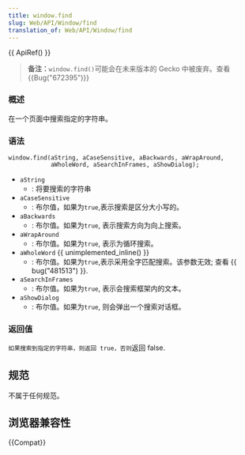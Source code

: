 ```yaml
---
title: window.find
slug: Web/API/Window/find
translation_of: Web/API/Window/find
---
```

{{ ApiRef() }}

> **备注：**`window.find()`可能会在未来版本的 Gecko 中被废弃。查看 {{Bug("672395")}}

### 概述

在一个页面中搜索指定的字符串。

### 语法

```plain
window.find(aString, aCaseSensitive, aBackwards, aWrapAround,
            aWholeWord, aSearchInFrames, aShowDialog);
```

- `aString`
  - : 将要搜索的字符串
- `aCaseSensitive`
  - : 布尔值，如果为`true`,表示搜索是区分大小写的。
- `aBackwards`
  - : 布尔值。如果为`true`, 表示搜索方向为向上搜索。
- `aWrapAround`
  - : 布尔值。如果为`true`, 表示为循环搜索。
- `aWholeWord` {{ unimplemented_inline() }}
  - : 布尔值。如果为`true`,表示采用全字匹配搜索。该参数无效; 查看 {{ bug("481513") }}.
- `aSearchInFrames`
  - : 布尔值。如果为`true`, 表示会搜索框架内的文本。
- `aShowDialog`
  - : 布尔值。如果为`true`, 则会弹出一个搜索对话框。

### 返回值

`如果搜索到指定的字符串，则返回 true，否则`返回 false.

## 规范

不属于任何规范。

## 浏览器兼容性

{{Compat}}

